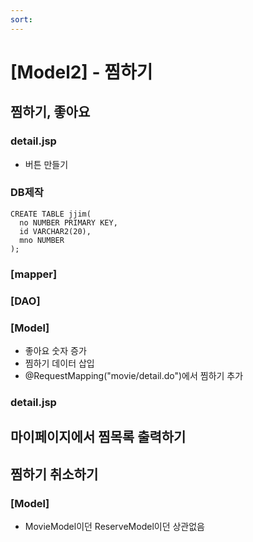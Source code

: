 ```yaml
---
sort:
---
```


# [Model2] - 찜하기

## 찜하기, 좋아요

### detail.jsp
- 버튼 만들기


### DB제작

```oracle
CREATE TABLE jjim(
  no NUMBER PRIMARY KEY,
  id VARCHAR2(20),
  mno NUMBER
);
```

### [mapper]

### [DAO]


### [Model]

- 좋아요 숫자 증가
- 찜하기 데이터 삽입
- @RequestMapping("movie/detail.do")에서 찜하기 추가


### detail.jsp


## 마이페이지에서 찜목록 출력하기

## 찜하기 취소하기

### [Model]
- MovieModel이던 ReserveModel이던 상관없음
